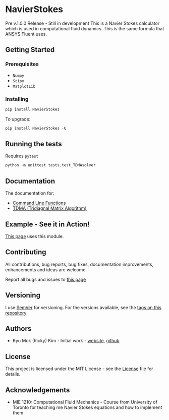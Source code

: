 # NavierStokes
Pre v.1.0.0 Release  - Still in development
This is a Navier Stokes calculator which is used
in computational fluid dynamics.
This is the same formula that ANSYS Fluent uses.

## Getting Started

### Prerequisites
* `Numpy`
* `Scipy`
* `MatplotLib`

### Installing
```python
pip install NavierStokes
```
To upgrade:
```python
pip install NavierStokes -U
```

## Running the tests
Requires `pytest`
```python
python -m unittest tests.test_TDMAsolver
```

## Documentation
The documentation for:
* [Command Line Functions]()
* [TDMA (Tridiagnal Matrix Algorithm)]()

## Example - See it in Action!
[This page](WIP) uses this module.

## Contributing
All contributions, bug reports, bug fixes, documentation improvements, enhancements and ideas are welcome.

Report all bugs and issues to [this page](https://github.com/rickykim93/NavierStokes/issues)

## Versioning
I use [SemVer](https://semver.org) for versioning.
For the versions available, see the [tags on this repository](https://github.com/rickykim93/NavierStokes/releases)

## Authors
* Kyu Mok (Ricky) Kim - Initial work - [website](https://rickykim.net), [github](https://github.com/rickykim93)

## License
This project is licensed under the MIT License - see the [License](https://github.com/rickykim93/NavierStokes/blob/master/LICENSE)
file for details.

## Acknowledgements
* MIE 1210: Computational Fluid Mechanics - Course from University of Toronto
for teaching me Navier Stokes equations and how to implement them
